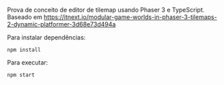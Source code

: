 Prova de conceito de editor de tilemap usando Phaser 3 e TypeScript. Baseado em <https://itnext.io/modular-game-worlds-in-phaser-3-tilemaps-2-dynamic-platformer-3d68e73d494a>

Para instalar dependências:

```
npm install
```

Para executar:

```
npm start
```